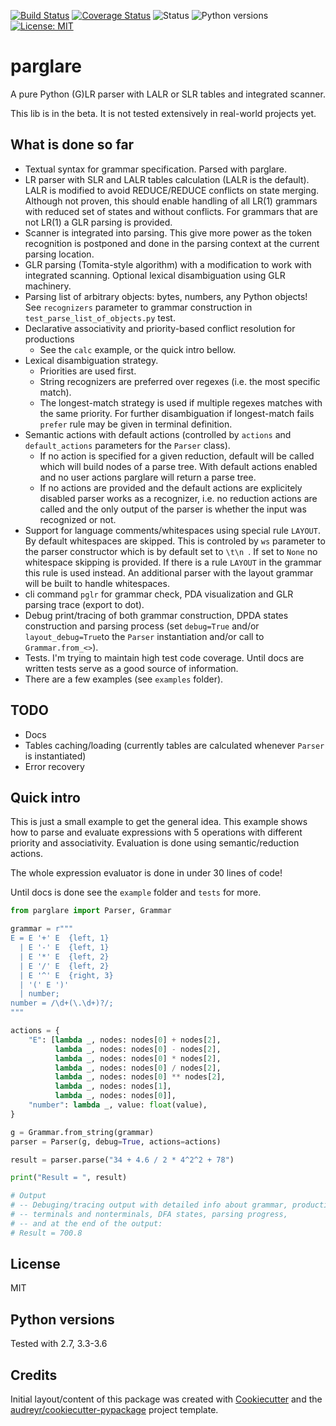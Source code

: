 [![Build Status](https://travis-ci.org/igordejanovic/parglare.svg?branch=master)](https://travis-ci.org/igordejanovic/parglare)
[![Coverage Status](https://coveralls.io/repos/github/igordejanovic/parglare/badge.svg?branch=master)](https://coveralls.io/github/igordejanovic/parglare?branch=master)
![Status](https://img.shields.io/pypi/status/parglare.svg)
![Python versions](https://img.shields.io/pypi/pyversions/parglare.svg)
[![License: MIT](https://img.shields.io/badge/License-MIT-yellow.svg)](https://opensource.org/licenses/MIT)

# parglare

A pure Python (G)LR parser with LALR or SLR tables and integrated scanner.

This lib is in the beta. It is not tested extensively in real-world projects yet.


## What is done so far

- Textual syntax for grammar specification. Parsed with parglare.
- LR parser with SLR and LALR tables calculation (LALR is the default). LALR is
  modified to avoid REDUCE/REDUCE conflicts on state merging. Although not
  proven, this should enable handling of all LR(1) grammars with reduced set of
  states and without conflicts. For grammars that are not LR(1) a GLR parsing is
  provided.
- Scanner is integrated into parsing. This give more power as the token
  recognition is postponed and done in the parsing context at the current
  parsing location.
- GLR parsing (Tomita-style algorithm) with a modification to work with
  integrated scanning. Optional lexical disambiguation using GLR machinery.
- Parsing list of arbitrary objects: bytes, numbers, any Python objects!
  See `recognizers` parameter to grammar construction in
  `test_parse_list_of_objects.py` test.
- Declarative associativity and priority-based conflict resolution for productions
  - See the `calc` example, or the quick intro bellow.
- Lexical disambiguation strategy.
  - Priorities are used first.
  - String recognizers are preferred over regexes (i.e. the most specific match).
  - The longest-match strategy is used if multiple regexes matches with the same
    priority. For further disambiguation if longest-match fails `prefer` rule
    may be given in terminal definition.
- Semantic actions with default actions (controlled by `actions` and
  `default_actions` parameters for the `Parser` class).
  - If no action is specified for a given reduction, default will be called
    which will build nodes of a parse tree. With default actions enabled and no
    user actions parglare will return a parse tree.
  - If no actions are provided and the default actions are explicitely disabled
    parser works as a recognizer, i.e. no reduction actions are called and the
    only output of the parser is whether the input was recognized or not.
- Support for language comments/whitespaces using special rule `LAYOUT`. By
  default whitespaces are skipped. This is controled by `ws` parameter to the
  parser constructor which is by default set to `\t\n `. If set to `None` no
  whitespace skipping is provided. If there is a rule `LAYOUT` in the grammar
  this rule is used instead. An additional parser with the layout grammar will
  be built to handle whitespaces.
- cli command `pglr` for grammar check, PDA visualization and GLR parsing trace
  (export to dot).
- Debug print/tracing of both grammar construction, DPDA states construction and
  parsing process (set `debug=True` and/or `layout_debug=True`to the
  `Parser` instantiation and/or call to `Grammar.from_<>`).
- Tests. I'm trying to maintain high test code coverage. Until docs are written
  tests serve as a good source of information.
- There are a few examples (see `examples` folder).

## TODO

- Docs
- Tables caching/loading (currently tables are calculated whenever `Parser` is
  instantiated)
- Error recovery

## Quick intro

This is just a small example to get the general idea. This example shows how to
parse and evaluate expressions with 5 operations with different priority and
associativity. Evaluation is done using semantic/reduction actions.

The whole expression evaluator is done in under 30 lines of code!

Until docs is done see the `example` folder and `tests` for more.


```python
from parglare import Parser, Grammar

grammar = r"""
E = E '+' E  {left, 1}
  | E '-' E  {left, 1}
  | E '*' E  {left, 2}
  | E '/' E  {left, 2}
  | E '^' E  {right, 3}
  | '(' E ')'
  | number;
number = /\d+(\.\d+)?/;
"""

actions = {
    "E": [lambda _, nodes: nodes[0] + nodes[2],
          lambda _, nodes: nodes[0] - nodes[2],
          lambda _, nodes: nodes[0] * nodes[2],
          lambda _, nodes: nodes[0] / nodes[2],
          lambda _, nodes: nodes[0] ** nodes[2],
          lambda _, nodes: nodes[1],
          lambda _, nodes: nodes[0]],
    "number": lambda _, value: float(value),
}

g = Grammar.from_string(grammar)
parser = Parser(g, debug=True, actions=actions)

result = parser.parse("34 + 4.6 / 2 * 4^2^2 + 78")

print("Result = ", result)

# Output
# -- Debuging/tracing output with detailed info about grammar, productions,
# -- terminals and nonterminals, DFA states, parsing progress,
# -- and at the end of the output:
# Result = 700.8
```

## License

MIT

## Python versions

Tested with 2.7, 3.3-3.6

## Credits

Initial layout/content of this package was created with [Cookiecutter](https://github.com/audreyr/cookiecutter) and the [audreyr/cookiecutter-pypackage](https://github.com/audreyr/cookiecutter-pypackage) project template.

